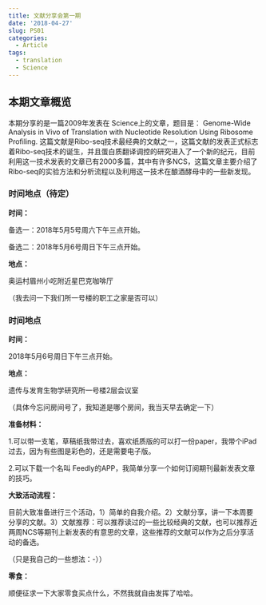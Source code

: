 ```yaml
---
title: 文献分享会第一期
date: '2018-04-27'
slug: PS01
categories:
  - Article
tags:
  - translation
  - Science
---
```

## 本期文章概览
本期分享的是一篇2009年发表在 Science上的文章，题目是： Genome-Wide Analysis in Vivo of Translation with Nucleotide Resolution Using Ribosome Profiling. 这篇文献是Ribo-seq技术最经典的文献之一，这篇文献的发表正式标志着Ribo-seq技术的诞生，并且蛋白质翻译调控的研究进入了一个新的纪元，目前利用这一技术发表的文章已有2000多篇，其中有许多NCS，这篇文章主要介绍了Ribo-seq的实验方法和分析流程以及利用这一技术在酿酒酵母中的一些新发现。

### 时间地点（待定）
**时间：**

备选一：2018年5月5号周六下午三点开始。

备选二：2018年5月6号周日下午三点开始。



**地点：**

奥运村眉州小吃附近星巴克咖啡厅

（我去问一下我们所一号楼的职工之家是否可以）

### 时间地点
**时间：**

2018年5月6号周日下午三点开始。

**地点：**

遗传与发育生物学研究所一号楼2层会议室

（具体今忘问房间号了，我知道是哪个房间，我当天早去确定一下）

**准备材料：**

1.可以带一支笔，草稿纸我带过去，喜欢纸质版的可以打一份paper，我带个iPad过去，因为有些图是彩色的，还是需要电子版。

2.可以下载一个名叫 Feedly的APP，我简单分享一个如何订阅期刊最新发表文章的技巧。

**大致活动流程：**

目前大致准备进行三个活动，1）简单的自我介绍。2）文献分享，讲一下本周要分享的文献。3）文献推荐：可以推荐读过的一些比较经典的文献，也可以推荐近两周NCS等期刊上新发表的有意思的文章，这些推荐的文献可以作为之后分享活动的备选。

（只是我自己的一些想法：-））

**零食：**

顺便征求一下大家零食买点什么，不然我就自由发挥了哈哈。
